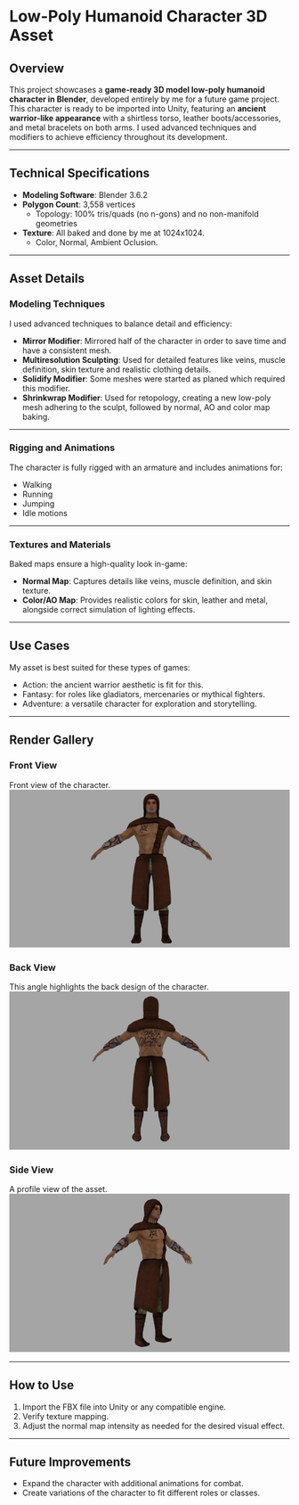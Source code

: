 # Low-Poly Humanoid Character 3D Asset

## Overview

This project showcases a **game-ready 3D model low-poly humanoid character in Blender**, developed entirely by me for a future game project.  
This character is ready to be imported into Unity, featuring an **ancient warrior-like appearance** with a shirtless torso, leather boots/accessories, and metal bracelets on both arms. I used advanced techniques and modifiers to achieve efficiency throughout its development.

---

## Technical Specifications

- **Modeling Software**: Blender 3.6.2
- **Polygon Count**: 3,558 vertices
  - Topology: 100% tris/quads (no n-gons) and no non-manifold geometries
- **Texture**: All baked and done by me at 1024x1024.
  - Color, Normal, Ambient Oclusion.

---

## Asset Details

### Modeling Techniques

I used advanced techniques to balance detail and efficiency:

- **Mirror Modifier**: Mirrored half of the character in order to save time and have a consistent mesh.  
- **Multiresolution Sculpting**: Used for detailed features like veins, muscle definition, skin texture and realistic clothing details.  
- **Solidify Modifier**: Some meshes were started as planed which required this modifier. 
- **Shrinkwrap Modifier**: Used for retopology, creating a new low-poly mesh adhering to the sculpt, followed by normal, AO and color map baking.

---

### Rigging and Animations

The character is fully rigged with an armature and includes animations for:  

- Walking  
- Running  
- Jumping  
- Idle motions  

---

### Textures and Materials

Baked maps ensure a high-quality look in-game:

- **Normal Map**: Captures details like veins, muscle definition, and skin texture.  
- **Color/AO Map**: Provides realistic colors for skin, leather and metal, alongside correct simulation of lighting effects.

---

## Use Cases

My asset is best suited for these types of games:

- Action: the ancient warrior aesthetic is fit for this.
- Fantasy: for roles like gladiators, mercenaries or mythical fighters.
- Adventure: a versatile character for exploration and storytelling.

---

## Render Gallery

### Front View  
Front view of the character.
![Front View](Renders/FrontView.jpg)

### Back View  
This angle highlights the back design of the character.
![Back View](Renders/BackView.jpg)

### Side View  
A profile view of the asset.
![Side View](Renders/SideView.jpg)

---

## How to Use

1. Import the FBX file into Unity or any compatible engine.  
2. Verify texture mapping.  
3. Adjust the normal map intensity as needed for the desired visual effect.

---

## Future Improvements

- Expand the character with additional animations for combat.  
- Create variations of the character to fit different roles or classes.  
